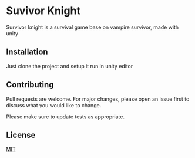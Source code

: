 # Suvivor Knight

Survivor knight is a survival game base on vampire survivor, made with unity

## Installation

Just clone the project and setup it run in unity editor


## Contributing

Pull requests are welcome. For major changes, please open an issue first
to discuss what you would like to change.

Please make sure to update tests as appropriate.


## License

[MIT](https://choosealicense.com/licenses/mit/)
